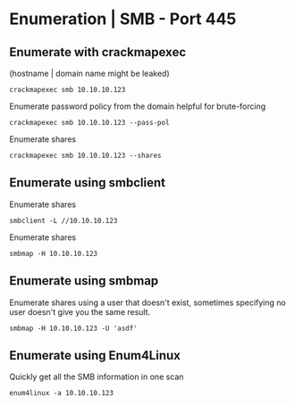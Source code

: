 # Enumeration | SMB - Port 445

## Enumerate with crackmapexec
(hostname | domain name might be leaked)

```crackmapexec smb 10.10.10.123```

Enumerate password policy from the domain helpful for brute-forcing

```crackmapexec smb 10.10.10.123 --pass-pol```

Enumerate shares

```crackmapexec smb 10.10.10.123 --shares```

## Enumerate using smbclient

Enumerate shares

```smbclient -L //10.10.10.123```

Enumerate shares

```smbmap -H 10.10.10.123```

## Enumerate using smbmap

Enumerate shares using a user that doesn't exist, sometimes specifying no user doesn't give you the same result.

```smbmap -H 10.10.10.123 -U 'asdf'```

## Enumerate using Enum4Linux

Quickly get all the SMB information in one scan

```enum4linux -a 10.10.10.123```
